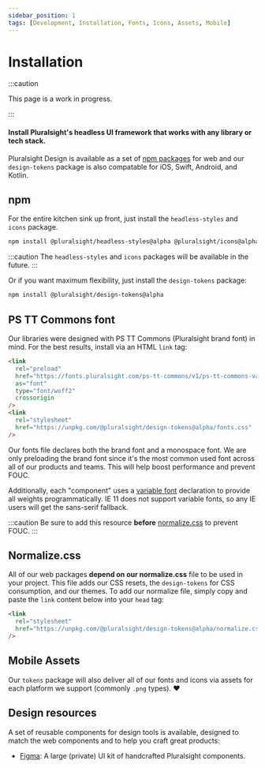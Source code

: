 ```yaml
---
sidebar_position: 1
tags: [Development, Installation, Fonts, Icons, Assets, Mobile]
---
```


# Installation

:::caution

This page is a work in progress.

:::

#### Install Pluralsight's headless UI framework that works with any library or tech stack.

Pluralsight Design is available as a set of [npm packages](https://github.com/pluralsight/tva) for web and our `design-tokens` package is also compatable for iOS, Swift, Android, and Kotlin.

## npm

For the entire kitchen sink up front, just install the `headless-styles` and `icons` package.

```bash npm2yarn
npm install @pluralsight/headless-styles@alpha @pluralsight/icons@alpha
```

:::caution
The `headless-styles` and `icons` packages will be available in the future.
:::

Or if you want maximum flexibility, just install the `design-tokens` package:

```bash npm2yarn
npm install @pluralsight/design-tokens@alpha
```

## PS TT Commons font

Our libraries were designed with PS TT Commons (Pluralsight brand font) in mind. For the best results, install via an HTML `link` tag:

```html
<link
  rel="preload"
  href="https://fonts.pluralsight.com/ps-tt-commons/v1/ps-tt-commons-variable-roman.woff2"
  as="font"
  type="font/woff2"
  crossorigin
/>
<link
  rel="stylesheet"
  href="https://unpkg.com/@pluralsight/design-tokens@alpha/fonts.css"
/>
```

Our fonts file declares both the brand font and a monospace font. We are only preloading the brand font since it's the most common used font across all of our products and teams. This will help boost performance and prevent FOUC.

Additionally, each "component" uses a [variable font](https://developer.mozilla.org/en-US/docs/Web/CSS/CSS_Fonts/Variable_Fonts_Guide) declaration to provide all weights programmatically. IE 11 does not support variable fonts, so any IE users will get the sans-serif fallback.

:::caution
Be sure to add this resource **before** [normalize.css](#normalizecss) to prevent FOUC.
:::

## Normalize.css

All of our web packages **depend on our normalize.css** file to be used in your project. This file adds our CSS resets, the `design-tokens` for CSS consumption, and our themes. To add our normalize file, simply copy and paste the `link` content below into your `head` tag:

```html
<link
  rel="stylesheet"
  href="https://unpkg.com/@pluralsight/design-tokens@alpha/normalize.css"
/>
```

## Mobile Assets

Our `tokens` package will also deliver all of our fonts and icons via assets for each platform we support (commonly `.png` types). :heart:

## Design resources

A set of reusable components for design tools is available, designed to match the web components and to help you craft great products:

- [Figma](https://www.figma.com/file/ZmH4XsZS5WnKeo28ylM5x1/PS-Design---Web-UI-Kit-%5BALPHA%5D?node-id=1214%3A50531): A large (private) UI kit of handcrafted Pluralsight components.
